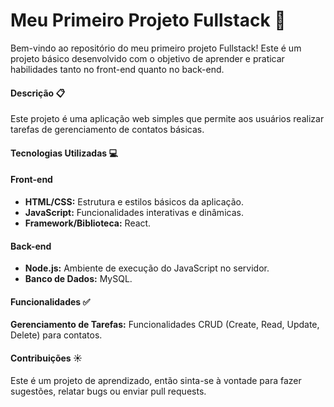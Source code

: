 <h1>Meu Primeiro Projeto Fullstack 🚀 </h1>
Bem-vindo ao repositório do meu primeiro projeto Fullstack! Este é um projeto básico desenvolvido com o objetivo de aprender e praticar habilidades tanto no front-end quanto no back-end.

  <h4>Descrição 📋 </h4>
    Este projeto é uma aplicação web simples que permite aos usuários realizar tarefas de gerenciamento de contatos básicas.
  <h4>Tecnologias Utilizadas 💻 </h4>
    <b><h4>Front-end </h4></b>
      <ul>
        <li><b>HTML/CSS:</b> Estrutura e estilos básicos da aplicação.<br></li>
        <li><b>JavaScript:</b> Funcionalidades interativas e dinâmicas.<br></li>
        <li><b>Framework/Biblioteca:</b> React.</li>
      </ul>
    <b><h4>Back-end </h4></b>
      <ul>
        <li><b>Node.js:</b> Ambiente de execução do JavaScript no servidor.<br></li>
        <li><b>Banco de Dados:</b> MySQL.</li>
      </ul>
  <h4>Funcionalidades ✅ </h4>
    <b>Gerenciamento de Tarefas:</b> Funcionalidades CRUD (Create, Read, Update, Delete) para contatos.
  <h4>Contribuições ☀️ </h4>
    Este é um projeto de aprendizado, então sinta-se à vontade para fazer sugestões, relatar bugs ou enviar pull requests.
